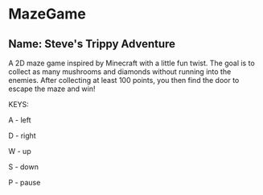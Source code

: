 # MazeGame
## Name: Steve's Trippy Adventure

A 2D maze game inspired by Minecraft with a little fun twist. The goal is to collect as many mushrooms and diamonds without running into the enemies. After collecting at least 100 points, you then find the door to escape the maze and win!

KEYS:

A - left

D - right

W - up

S - down

P - pause
